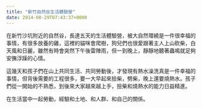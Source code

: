 ```yaml
---
title: "新竹自然谷生活體驗營"
date: 2014-08-29T07:43:37+0000
---
```


在新竹沙坑附近的自然谷，長達五天的生活體驗營，被大自然環繞是一件很幸福的事情，有很多放養的雞，這裡的貓咪會爬樹，狗兒們也很愛跟著主人上山砍柴，白天風和日麗，雖然有時會突然下午後雷陣雨，但一到晚上，靜靜地聽著蟲鳴就足夠安撫浮躁的心情。

這幾天和孩子們在山上共同生活、共同勞動後，才發現有熱水澡洗真是一件幸福的事情，但背後需要的工程很多，要一大早起來撿柴，劈柴，晚上還要燒熱水。孩子們從一開始的不熟悉，到後來大家越來越上手，撿柴和燒熱水的能力日益精進。

在生活當中一起勞動，經驗和土地、和人群、和自己的關係。
